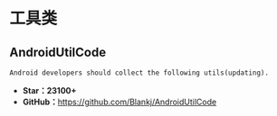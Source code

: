 # 工具类

## AndroidUtilCode

    Android developers should collect the following utils(updating).

* **Star：23100+**
* **GitHub：**<https://github.com/Blankj/AndroidUtilCode>